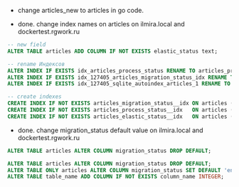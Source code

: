 - change articles_new to articles in go code.

- done. change index names on articles on ilmira.local and dockertest.rgwork.ru
  
```sql  
-- new field
ALTER TABLE articles ADD COLUMN IF NOT EXISTS elastic_status text;

-- rename Индексов
ALTER INDEX IF EXISTS idx_articles_process_status RENAME TO articles_process_status__idx;
ALTER INDEX IF EXISTS idx_127405_articles_migration_status_idx RENAME TO articles_migration_status__idx;
ALTER INDEX IF EXISTS idx_127405_sqlite_autoindex_articles_1 RENAME TO articles_pkey;

-- create indexes
CREATE INDEX IF NOT EXISTS articles_migration_status__idx ON articles (migration_status);
CREATE INDEX IF NOT EXISTS articles_process_status__idx   ON articles (process_status);
CREATE INDEX IF NOT EXISTS articles_elastic_status__idx   ON articles (elastic_status);
```

- done. change migration_status default value on ilmira.local and dockertest.rgwork.ru
```sql
ALTER TABLE articles ALTER COLUMN migration_status DROP DEFAULT;
```



```sql
ALTER TABLE articles ALTER COLUMN migration_status DROP DEFAULT;
ALTER TABLE ONLY articles ALTER COLUMN migration_status SET DEFAULT 'en_GB';
ALTER TABLE table_name ADD COLUMN IF NOT EXISTS column_name INTEGER;
```